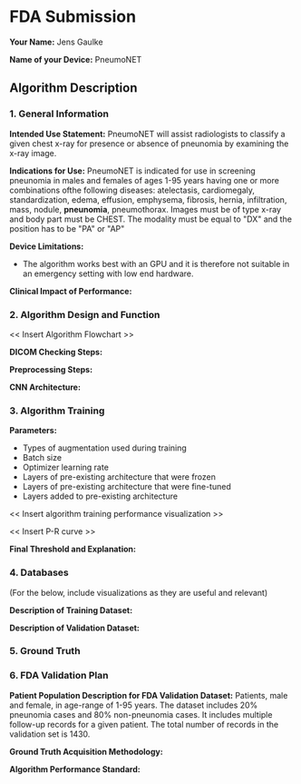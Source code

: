 # FDA  Submission

**Your Name:** Jens Gaulke

**Name of your Device:** PneumoNET

## Algorithm Description 

### 1. General Information

**Intended Use Statement:** PneumoNET will assist radiologists to classify a given chest x-ray for presence or absence of pneunomia by examining the x-ray image.

**Indications for Use:** PneumoNET is indicated for use in screening pneunomia in males and females of ages 1-95 years having one or more combinations ofthe following diseases: atelectasis, cardiomegaly, standardization, edema, effusion, emphysema, fibrosis, hernia, infiltration, mass, nodule, **pneunomia**, pneumothorax. Images must be of type x-ray and body part must be CHEST. The modality must be equal to "DX" and the position has to be "PA" or "AP"

**Device Limitations:** 
- The algorithm works best with an GPU and it is therefore not suitable in an emergency setting with low end hardware.

**Clinical Impact of Performance:**

### 2. Algorithm Design and Function

<< Insert Algorithm Flowchart >>

**DICOM Checking Steps:**

**Preprocessing Steps:**

**CNN Architecture:**


### 3. Algorithm Training

**Parameters:**
* Types of augmentation used during training
* Batch size
* Optimizer learning rate
* Layers of pre-existing architecture that were frozen
* Layers of pre-existing architecture that were fine-tuned
* Layers added to pre-existing architecture

<< Insert algorithm training performance visualization >> 

<< Insert P-R curve >>

**Final Threshold and Explanation:**

### 4. Databases
 (For the below, include visualizations as they are useful and relevant)

**Description of Training Dataset:** 


**Description of Validation Dataset:** 


### 5. Ground Truth



### 6. FDA Validation Plan

**Patient Population Description for FDA Validation Dataset:** Patients, male and female, in age-range of 1-95 years. The dataset includes 20% pneunomia cases and 80% non-pneunomia cases. It includes multiple follow-up records for a given patient. The total number of records in the validation set is 1430.

**Ground Truth Acquisition Methodology:**

**Algorithm Performance Standard:**
